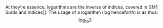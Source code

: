 At they're essence, logarithms are the inverse of indices, covered in [[M1 Surds and Indices]]. The usage of a logarithm (log henceforth) is as thus: $$\log_{10}{3}$$